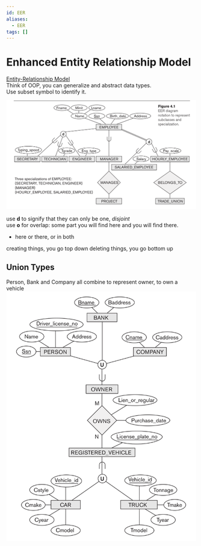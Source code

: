 ```yaml
---
id: EER
aliases:
  - EER
tags: []
---
```


# Enhanced Entity Relationship Model 
[Entity-Relationship Model](notes/ER%20Model.md)  
Think of OOP, you can generalize and abstract data types.  
Use subset symbol to identify it.  

![eer](../Images/eer.png) 

use **d** to signify that they can only be one, *disjoint*  
use **o** for overlap: some part you will find here and you will find there.    
  - here or there, or in both  

creating things, you go top down
deleting things, you go bottom up


## Union Types 
Person, Bank and Company all combine to represent owner, to own a vehicle
![unionTypes](../Images/unionTypes.png) 


